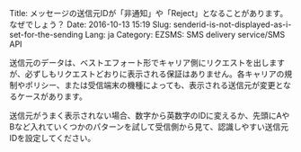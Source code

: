 Title: メッセージの送信元IDが「非通知」や「Reject」となることがあります。なぜでしょう？
Date: 2016-10-13 15:19
Slug: senderid-is-not-displayed-as-i-set-for-the-sending
Lang: ja
Category: EZSMS: SMS delivery service/SMS API

送信元のデータは、ベストエフォート形でキャリア側にリクエストを出しますが、必ずしもリクエストどおりに表示される保証はありません。各キャリアの規制やポリシー、または受信端末の機種によっても、表示される送信元が変更となるケースがあります。

送信元がうまく表示されない場合、数字から英数字のIDに変えるか、先頭にAやBなど入れていくつかのパターンを試して受信側から見て、認識しやすい送信元IDを設定してください。
